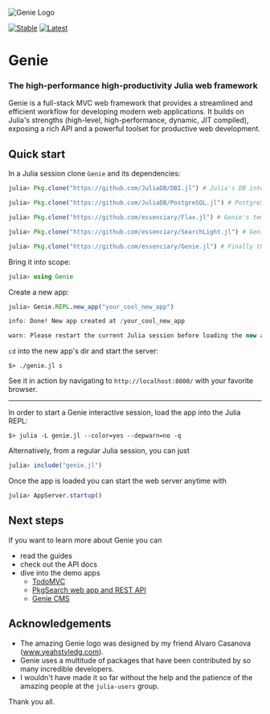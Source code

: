 ![Genie Logo](https://dl.dropboxusercontent.com/s/0dbiza50r63cvvc/genie_logo.png)

[![Stable](https://readthedocs.org/projects/docs/badge/?version=stable)](http://geniejl.readthedocs.io/en/stable/build/)
[![Latest](https://readthedocs.org/projects/docs/badge/?version=latest)](http://geniejl.readthedocs.io/en/latest/build/)

# Genie
### The high-performance high-productivity Julia web framework

Genie is a full-stack MVC web framework that provides a streamlined and efficient workflow for developing modern web applications. It builds on Julia's strengths (high-level, high-performance, dynamic, JIT compiled), exposing a rich API and a powerful toolset for productive web development.

## Quick start
In a Julia session clone `Genie` and its dependencies:
```julia
julia> Pkg.clone("https://github.com/JuliaDB/DBI.jl") # Julia's DB interface

julia> Pkg.clone("https://github.com/JuliaDB/PostgreSQL.jl") # PostgreSQL adapter

julia> Pkg.clone("https://github.com/essenciary/Flax.jl") # Genie's templating engine

julia> Pkg.clone("https://github.com/essenciary/SearchLight.jl") # Genie's ORM

julia> Pkg.clone("https://github.com/essenciary/Genie.jl") # Finally the Genie itself 👻
```

Bring it into scope:
```julia
julia> using Genie
```

Create a new app:
```julia
julia> Genie.REPL.new_app("your_cool_new_app")

info: Done! New app created at /your_cool_new_app

warn: Please restart the current Julia session before loading the new app to properly reinitialize Genie.
```

`cd` into the new app's dir and start the server:
```
$> ./genie.jl s
```

See it in action by navigating to `http://localhost:8000/` with your favorite browser.

---

In order to start a Genie interactive session, load the app into the Julia REPL:
```
$> julia -L genie.jl --color=yes --depwarn=no -q
```

Alternatively, from a regular Julia session, you can just
```julia
julia> include("genie.jl")
```

Once the app is loaded you can start the web server anytime with
```julia
julia> AppServer.startup()
```


## Next steps
If you want to learn more about Genie you can
* read the guides
* check out the API docs
* dive into the demo apps
  * [TodoMVC](https://github.com/essenciary/genie-todo-mvc)
  * [PkgSearch web app and REST API](https://github.com/essenciary/pgksearch-api-website)
  * [Genie CMS]()


## Acknowledgements
* The amazing Genie logo was designed by my friend Alvaro Casanova (www.yeahstyledg.com).
* Genie uses a multitude of packages that have been contributed by so many incredible developers.
* I wouldn't have made it so far without the help and the patience of the amazing people at the `julia-users` group.

Thank you all.
